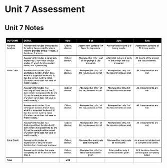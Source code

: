 # Unit 7 Assessment

## Unit 7 Notes

![Unit7Rubric](https://github.com/GravviSoft/unit_7_assessment/blob/main/Unit7Rubric.png)
